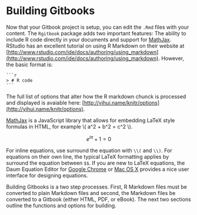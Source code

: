 


# Building Gitbooks

Now that your Gitbook project is setup, you can edit the `.Rmd` files with your content. The `Rgitbook` package adds two important features: The ability to include R code directly in your documents and support for [MathJax](http://www.mathjax.org/). RStudio has an excellent tutorial on using R Markdown on their website at [http://www.rstudio.com/ide/docs/authoring/using_markdown](http://www.rstudio.com/ide/docs/authoring/using_markdown). However, the basic format is:

	
	```r
	> # R code
	```


The full list of options that alter how the R markdown chunck is processed and displayed is avaiable here: [http://yihui.name/knitr/options](http://yihui.name/knitr/options).

[MathJax](http://www.mathjax.org/) is a JavaScript library that allows for embedding LaTeX style formulas in HTML, for example \\( a^2 + b^2 = c^2 \\).

$${ e }^{ i\pi  }+1=0$$

For inline equations, use surround the equation with `\\(` and `\\)`. For equations on their own line, the typical LaTeX formatting applies by surround the equation between `$$`. If you are new to LaTeX equations, the Daum Equation Editor for [Google Chrome](https://chrome.google.com/webstore/detail/daum-equation-editor/dinfmiceliiomokeofbocegmacmagjhe?hl=en) or [Mac OS X](https://www.google.com/url?sa=t&rct=j&q=&esrc=s&source=web&cd=2&cad=rja&uact=8&ved=0CDUQFjAB&url=https%3A%2F%2Fitunes.apple.com%2Fus%2Fapp%2Fdaum-equation-editor%2Fid540665783%3Fmt%3D12&ei=fHJWU4nLKeHIsATbs4HgBQ&usg=AFQjCNH69beGYAfr5ojnPILLNOG-goN9sw&sig2=T_SN94407Vof0hIAmKRtAA&bvm=bv.65177938,d.cWc) provides a nice user interface for designing equations.

Building Gitbooks is a two step processes. First, R Markdown files must be converted to plain Markdown files and second, the Markdown files be converted to a Gitbook (either HTML, PDF, or eBook). The next two sections outline the functions and options for building.


